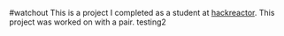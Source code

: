 #watchout
This is a project I completed as a student at [hackreactor](http://hackreactor.com). This project was worked on with a pair.
testing2
